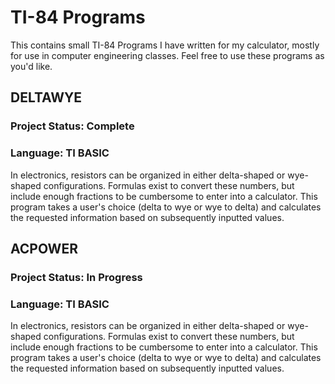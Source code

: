 # TI-84 Programs
This contains small TI-84 Programs I have written for my calculator, mostly for use in computer engineering classes.  Feel free to use these programs as you'd like.
## DELTAWYE
### Project Status: Complete
### Language: TI BASIC
In electronics, resistors can be organized in either delta-shaped or wye-shaped configurations.  Formulas exist to convert these numbers, but include enough fractions to be cumbersome to enter into a calculator.  This program takes a user's choice (delta to wye or wye to delta) and calculates the requested information based on subsequently inputted values.
## ACPOWER
### Project Status: In Progress
### Language: TI BASIC
In electronics, resistors can be organized in either delta-shaped or wye-shaped configurations.  Formulas exist to convert these numbers, but include enough fractions to be cumbersome to enter into a calculator.  This program takes a user's choice (delta to wye or wye to delta) and calculates the requested information based on subsequently inputted values.